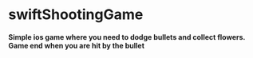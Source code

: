 # swiftShootingGame

#### Simple ios game where you need to dodge bullets and collect flowers. Game end when you are hit by the bullet
